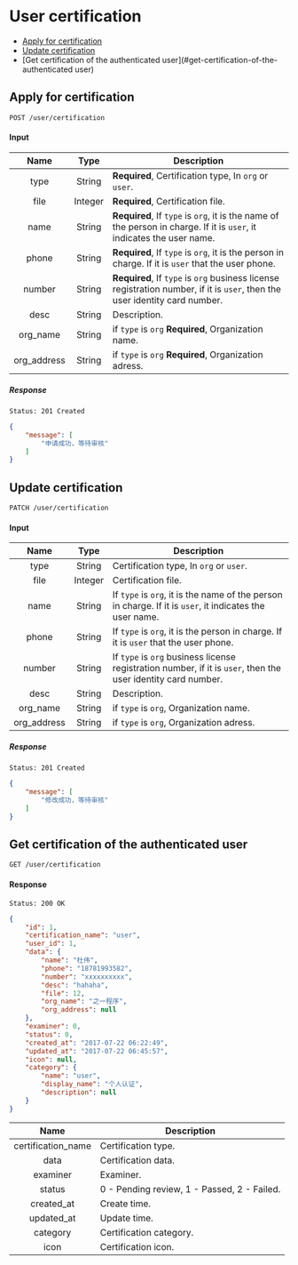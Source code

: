 # User certification

- [Apply for certification](#apply-for-certification)
- [Update certification](#update-certification)
- [Get certification of the authenticated user](#get-certification-of-the-authenticated user)

## Apply for certification

```
POST /user/certification
```

#### Input

| Name | Type | Description |
|:----:|:----:|----|
| type | String | **Required**, Certification type, In `org` or `user`. |
| file | Integer | **Required**, Certification file. |
| name | String | **Required**, If `type` is `org`, it is the name of the person in charge. If it is `user`, it indicates the user name. |
| phone | String | **Required**, If `type` is `org`, it is the person in charge. If it is `user` that the user phone. |
| number | String | **Required**, If `type` is `org` business license registration number, if it is `user`, then the user identity card number. |
| desc | String | Description. |
| org_name | String | if `type` is `org` **Required**, Organization name. |
| org_address | String | if `type` is `org` **Required**, Organization adress. |

##### Response

```
Status: 201 Created
```
```json
{
    "message": [
        "申请成功，等待审核"
    ]
}
```

## Update certification

```
PATCH /user/certification
```

#### Input

| Name | Type | Description |
|:----:|:----:|----|
| type | String | Certification type, In `org` or `user`. |
| file | Integer | Certification file. |
| name | String | If `type` is `org`, it is the name of the person in charge. If it is `user`, it indicates the user name. |
| phone | String | If `type` is `org`, it is the person in charge. If it is `user` that the user phone. |
| number | String | If `type` is `org` business license registration number, if it is `user`, then the user identity card number. |
| desc | String | Description. |
| org_name | String | if `type` is `org`, Organization name. |
| org_address | String | if `type` is `org`, Organization adress. |

##### Response

```
Status: 201 Created
```
```json
{
    "message": [
        "修改成功，等待审核"
    ]
}
```

## Get certification of the authenticated user

```
GET /user/certification
```

#### Response

```
Status: 200 OK
```
```json
{
    "id": 1,
    "certification_name": "user",
    "user_id": 1,
    "data": {
        "name": "杜伟",
        "phone": "18781993582",
        "number": "xxxxxxxxxx",
        "desc": "hahaha",
        "file": 12,
        "org_name": "之一程序",
        "org_address": null
    },
    "examiner": 0,
    "status": 0,
    "created_at": "2017-07-22 06:22:49",
    "updated_at": "2017-07-22 06:45:57",
    "icon": null,
    "category": {
        "name": "user",
        "display_name": "个人认证",
        "description": null
    }
}
```
| Name | Description |
|:----:|----|
| certification_name | Certification type. |
| data | Certification data. |
| examiner | Examiner. |
| status | 0 - Pending review, 1 - Passed, 2 - Failed. |
| created_at | Create time. |
| updated_at | Update time. |
| category | Certification category. |
| icon | Certification icon. |
